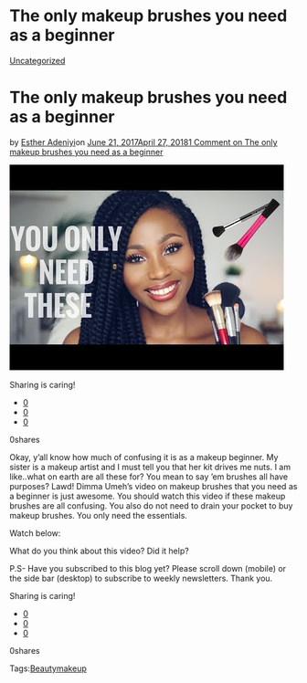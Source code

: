 # The only makeup brushes you need as a beginner

[Uncategorized](https://estheradeniyi.com/category/uncategorized/)
# The only makeup brushes you need as a beginner

by [Esther Adeniyi](https://estheradeniyi.com/author/esther-adeniyi/)on [June 21, 2017April 27, 2018](https://estheradeniyi.com/the-only-makeup-brushes-you-need-as/)[1 Comment on The only makeup brushes you need as a beginner](https://estheradeniyi.com/the-only-makeup-brushes-you-need-as/#comments)

![](images/hqdefault-1.jpg)

Sharing is caring!

- [0](https://www.facebook.com/sharer/sharer.php?u=https%3A%2F%2Festheradeniyi.com%2Fthe-only-makeup-brushes-you-need-as%2F&amp;t=The%20only%20makeup%20brushes%20you%20need%20as%20a%20beginner)
- [0](https://twitter.com/intent/tweet?text=The%20only%20makeup%20brushes%20you%20need%20as%20a%20beginner&amp;url=https%3A%2F%2Festheradeniyi.com%2Fthe-only-makeup-brushes-you-need-as%2F)
- [0](#)

0shares

 Okay, y&#x2019;all know how much of confusing it is as a makeup beginner. My sister is a makeup artist and I must tell you that her kit drives me nuts. I am like..what on earth are all these for? You mean to say &#x2019;em brushes all have purposes? Lawd!
Dimma Umeh&#x2019;s video on makeup brushes that you need as a beginner is just awesome. You should watch this video if these makeup brushes are all confusing. You also do not need to drain your pocket to buy makeup brushes. You only need the essentials.

Watch below:

 What do you think about this video? Did it help?

P.S- Have you subscribed to this blog yet? Please scroll down (mobile) or the side bar (desktop) to subscribe to weekly newsletters. Thank you.

Sharing is caring!

- [0](https://www.facebook.com/sharer/sharer.php?u=https%3A%2F%2Festheradeniyi.com%2Fthe-only-makeup-brushes-you-need-as%2F&amp;t=The%20only%20makeup%20brushes%20you%20need%20as%20a%20beginner)
- [0](https://twitter.com/intent/tweet?text=The%20only%20makeup%20brushes%20you%20need%20as%20a%20beginner&amp;url=https%3A%2F%2Festheradeniyi.com%2Fthe-only-makeup-brushes-you-need-as%2F)
- [0](#)

0shares

Tags:[Beauty](https://estheradeniyi.com/tag/beauty/)[makeup](https://estheradeniyi.com/tag/makeup/)